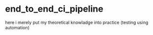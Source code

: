 # end_to_end_ci_pipeline
here i merely put my theoretical knowladge into practice (testing using automation)
